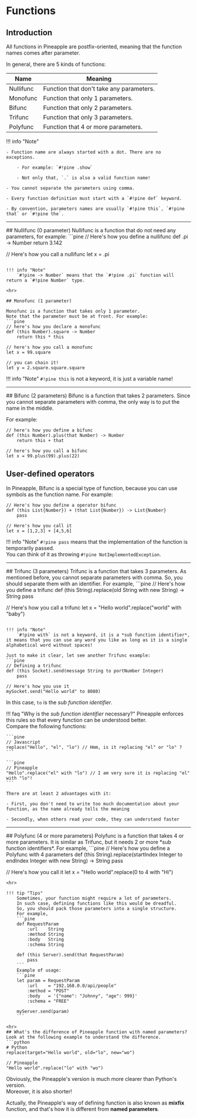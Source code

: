 # Functions

## Introduction

All functions in Pineapple are postfix-oriented, meaning that the function names comes after parameter.  

In general, there are 5 kinds of functions: 

| Name | Meaning |
|--|--|  
|Nullifunc|Function that don't take any parameters.|
|Monofunc|Function that only 1 parameters.|
|Bifunc|Function that only 2 parameters.|
|Trifunc|Function that only 3 parameters.|
|Polyfunc|Function that 4 or more parameters.|

!!! info "Note"

    - Function name are always started with a dot. There are no exceptions.

        - For example: `#!pine .show` 

        - Not only that, `.` is also a valid function name!

    - You cannot separate the parameters using comma.

    - Every function definition must start with a `#!pine def` keyword.

    - By convention, parameters names are usually `#!pine this`, `#!pine that` or `#!pine the`. 

<hr>
## Nullifunc (0 parameter)
Nullifunc is a function that do not need any parameters, for example:
```pine
// Here's how you define a nullifunc
def .pi -> Number
    return 3.142
 
// Here's how you call a nullifunc
let x = .pi
```

!!! info "Note"
    `#!pine -> Number` means that the `#!pine .pi` function will return a `#!pine Number` type.

<hr>

## Monofunc (1 parameter)

Monofunc is a function that takes only 1 parameter.  
Note that the parameter must be at front. For example:
```pine
// here's how you declare a monofunc
def (this Number).square -> Number
    return this * this

// here's how you call a monofunc
let x = 99.square

// you can chain it!
let y = 2.square.square.square
```

!!! info "Note"
    `#!pine this` is not a keyword, it is just a variable name!

<hr>
## Bifunc (2 parameters)
Bifunc is a function that takes 2 parameters.  
Since you cannot separate parameters with comma, the only way is to put the name in the middle.  

For example:

```pine
// here's how you define a bifunc
def (this Number).plus(that Number) -> Number
    return this + that

// here's how you call a bifunc
let x = 99.plus(99).plus(22)
```

## User-defined operators
In Pineapple, Bifunc is a special type of function, because you can use symbols as the function name. For example:
```pine
// Here's how you define a operator bifunc
def (this List{Number}) + (that List{Number}) -> List{Number}
    pass

// Here's how you call it
let x = [1,2,3] + [4,5,6]
```

!!! info "Note"
    `#!pine pass` means that the implementation of the function is temporarily passed.  
    You can think of it as throwing `#!pine NotImplementedException`.

<hr>
## Trifunc (3 parameters)
Trifunc is a function that takes 3 parameters.
As mentioned before, you cannot separate parameters with comma.  
So, you should separate them with an identifier.  
For example,
```pine
// Here's how you define a trifunc
def (this String).replace(old String with new String) -> String
    pass

// Here's how you call a trifunc
let x = "Hello world".replace("world" with "baby")
```

!!! info "Note"
    `#!pine with` is not a keyword, it is a *sub function identifier*, it means that you can use any word you like as long as it is a single alphabetical word without spaces!  

Just to make it clear, let see another Trifunc example:
```pine
// Defining a trifunc
def (this Socket).send(message String to portNumber Integer)
    pass

// Here's how you use it
mySocket.send("Hello world" to 8080)
```
In this case, `to` is the *sub function identifier*.  

!!! faq "Why is the *sub function identifier* necessary?"
    Pineapple enforces this rules so that every function can be understood better.  
    Compare the following functions:

    ```pine
    // Javascript
    replace("Hello", "el", "lo") // Hmm, is it replacing "el" or "lo" ?
    ```

    ```pine
    // Pineapple
    "Hello".replace("el" with "lo") // I am very sure it is replacing "el" with "lo"!
    ```

    There are at least 2 advantages with it:  

    - First, you don't need to write too much documentation about your function, as the name already tells the meaning  

    - Secondly, when others read your code, they can understand faster

<hr>
## Polyfunc (4 or more parameters)
Polyfunc is a function that takes 4 or more parameters.  
It is similar as Trifunc, but it needs 2 or more *sub function identifiers*.  
For example,
```pine
// Here's how you define a Polyfunc with 4 parameters
def (this String).replace(startIndex Integer to endIndex Integer with new String) -> String
    pass

// Here's how you call it
let x = "Hello world".replace(0 to 4 with "Hi")
```
<hr>

!!! tip "Tips"
    Sometimes, your function might require a lot of parameters.  
    In such case, defining functions like this would be dreadful.  
    So, you should pack those parameters into a single structure.  
    For example,
    ```pine
    def RequestParam
        :url    String
        :method String
        :body   String
        :schema String

    def (this Server).send(that RequestParam)
        pass
    ```
    Example of usage:
    ```pine
    let param = RequestParam
        :url    = "192.168.0.0/api/people"
        :method = "POST"
        :body   = '{"name": "Johnny", "age": 999}'
        :schema = "FREE"

    myServer.send(param)
    ```

<hr>
## What's the difference of Pineapple function with named parameters?
Look at the following example to understand the difference.
```python
# Python
replace(target="Hello world", old="lo", new="wo")
```
```pine
// Pineapple
"Hello world".replace("lo" with "wo")
```
Obviously, the Pineapple's version is much more clearer than Python's version.  
Moreover, it is also shorter!

Actually, the Pineapple's way of defining function is also known as **mixfix** function, and that's how it is different from **named parameters**.



